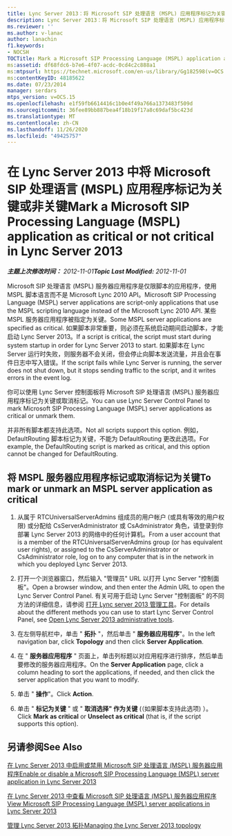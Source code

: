 ```yaml
---
title: Lync Server 2013：将 Microsoft SIP 处理语言 (MSPL) 应用程序标记为关键或非关键
description: Lync Server 2013：将 Microsoft SIP 处理语言 (MSPL) 应用程序标记为关键或非关键。
ms.reviewer: ''
ms.author: v-lanac
author: lanachin
f1.keywords:
- NOCSH
TOCTitle: Mark a Microsoft SIP Processing Language (MSPL) application as critical or not critical
ms:assetid: df68fdc6-b7e6-4f07-acdc-0cd4c2c888a1
ms:mtpsurl: https://technet.microsoft.com/en-us/library/Gg182598(v=OCS.15)
ms:contentKeyID: 48185622
ms.date: 07/23/2014
manager: serdars
mtps_version: v=OCS.15
ms.openlocfilehash: e1f59fb6614416c1b0e4f49a766a1373483f509d
ms.sourcegitcommit: 36fee89bb887bea4f18b19f17a8c69daf5bc423d
ms.translationtype: MT
ms.contentlocale: zh-CN
ms.lasthandoff: 11/26/2020
ms.locfileid: "49425757"
---
```

# <a name="mark-a-microsoft-sip-processing-language-mspl-application-as-critical-or-not-critical-in-lync-server-2013"></a><span data-ttu-id="8c666-103">在 Lync Server 2013 中将 Microsoft SIP 处理语言 (MSPL) 应用程序标记为关键或非关键</span><span class="sxs-lookup"><span data-stu-id="8c666-103">Mark a Microsoft SIP Processing Language (MSPL) application as critical or not critical in Lync Server 2013</span></span>

<div data-xmlns="http://www.w3.org/1999/xhtml">

<div class="topic" data-xmlns="http://www.w3.org/1999/xhtml" data-msxsl="urn:schemas-microsoft-com:xslt" data-cs="https://msdn.microsoft.com/">

<div data-asp="https://msdn2.microsoft.com/asp">



</div>

<div id="mainSection">

<div id="mainBody"><span data-ttu-id="8c666-104">

<span> </span></span><span class="sxs-lookup"><span data-stu-id="8c666-104">

<span> </span></span></span>

<span data-ttu-id="8c666-105">_**主题上次修改时间：** 2012-11-01_</span><span class="sxs-lookup"><span data-stu-id="8c666-105">_**Topic Last Modified:** 2012-11-01_</span></span>

<span data-ttu-id="8c666-106">Microsoft SIP 处理语言 (MSPL) 服务器应用程序是仅限脚本的应用程序，使用 MSPL 脚本语言而不是 Microsoft Lync 2010 API。</span><span class="sxs-lookup"><span data-stu-id="8c666-106">Microsoft SIP Processing Language (MSPL) server applications are script-only applications that use the MSPL scripting language instead of the Microsoft Lync 2010 API.</span></span> <span data-ttu-id="8c666-107">某些 MSPL 服务器应用程序被指定为关键。</span><span class="sxs-lookup"><span data-stu-id="8c666-107">Some MSPL server applications are specified as critical.</span></span> <span data-ttu-id="8c666-108">如果脚本非常重要，则必须在系统启动期间启动脚本，才能启动 Lync Server 2013。</span><span class="sxs-lookup"><span data-stu-id="8c666-108">If a script is critical, the script must start during system startup in order for Lync Server 2013 to start.</span></span> <span data-ttu-id="8c666-109">如果脚本在 Lync Server 运行时失败，则服务器不会关闭，但会停止向脚本发送流量，并且会在事件日志中写入错误。</span><span class="sxs-lookup"><span data-stu-id="8c666-109">If the script fails while Lync Server is running, the server does not shut down, but it stops sending traffic to the script, and it writes errors in the event log.</span></span>

<span data-ttu-id="8c666-110">你可以使用 Lync Server 控制面板将 Microsoft SIP 处理语言 (MSPL) 服务器应用程序标记为关键或取消标记。</span><span class="sxs-lookup"><span data-stu-id="8c666-110">You can use Lync Server Control Panel to mark Microsoft SIP Processing Language (MSPL) server applications as critical or unmark them.</span></span>

<span data-ttu-id="8c666-111">并非所有脚本都支持此选项。</span><span class="sxs-lookup"><span data-stu-id="8c666-111">Not all scripts support this option.</span></span> <span data-ttu-id="8c666-112">例如，DefaultRouting 脚本标记为关键，不能为 DefaultRouting 更改此选项。</span><span class="sxs-lookup"><span data-stu-id="8c666-112">For example, the DefaultRouting script is marked as critical, and this option cannot be changed for DefaultRouting.</span></span>

<div>

## <a name="to-mark-or-unmark-an-mspl-server-application-as-critical"></a><span data-ttu-id="8c666-113">将 MSPL 服务器应用程序标记或取消标记为关键</span><span class="sxs-lookup"><span data-stu-id="8c666-113">To mark or unmark an MSPL server application as critical</span></span>

1.  <span data-ttu-id="8c666-114">从属于 RTCUniversalServerAdmins 组成员的用户帐户 (或具有等效的用户权限) 或分配给 CsServerAdministrator 或 CsAdministrator 角色，请登录到你部署 Lync Server 2013 的网络中的任何计算机。</span><span class="sxs-lookup"><span data-stu-id="8c666-114">From a user account that is a member of the RTCUniversalServerAdmins group (or has equivalent user rights), or assigned to the CsServerAdministrator or CsAdministrator role, log on to any computer that is in the network in which you deployed Lync Server 2013.</span></span>

2.  <span data-ttu-id="8c666-115">打开一个浏览器窗口，然后输入 "管理员" URL 以打开 Lync Server "控制面板"。</span><span class="sxs-lookup"><span data-stu-id="8c666-115">Open a browser window, and then enter the Admin URL to open the Lync Server Control Panel.</span></span> <span data-ttu-id="8c666-116">有关可用于启动 Lync Server "控制面板" 的不同方法的详细信息，请参阅 [打开 Lync server 2013 管理工具](lync-server-2013-open-lync-server-administrative-tools.md)。</span><span class="sxs-lookup"><span data-stu-id="8c666-116">For details about the different methods you can use to start Lync Server Control Panel, see [Open Lync Server 2013 administrative tools](lync-server-2013-open-lync-server-administrative-tools.md).</span></span>

3.  <span data-ttu-id="8c666-117">在左侧导航栏中，单击 " **拓扑** "，然后单击 " **服务器应用程序**"。</span><span class="sxs-lookup"><span data-stu-id="8c666-117">In the left navigation bar, click **Topology** and then click **Server Application**.</span></span>

4.  <span data-ttu-id="8c666-118">在 " **服务器应用程序** " 页面上，单击列标题以对应用程序进行排序，然后单击要修改的服务器应用程序。</span><span class="sxs-lookup"><span data-stu-id="8c666-118">On the **Server Application** page, click a column heading to sort the applications, if needed, and then click the server application that you want to modify.</span></span>

5.  <span data-ttu-id="8c666-119">单击 " **操作**"。</span><span class="sxs-lookup"><span data-stu-id="8c666-119">Click **Action**.</span></span>

6.  <span data-ttu-id="8c666-120">单击 " **标记为关键** " 或 " **取消选择" 作为关键** (（如果脚本支持此选项) ）。</span><span class="sxs-lookup"><span data-stu-id="8c666-120">Click **Mark as critical** or **Unselect as critical** (that is, if the script supports this option).</span></span>

</div>

<div>

## <a name="see-also"></a><span data-ttu-id="8c666-121">另请参阅</span><span class="sxs-lookup"><span data-stu-id="8c666-121">See Also</span></span>


[<span data-ttu-id="8c666-122">在 Lync Server 2013 中启用或禁用 Microsoft SIP 处理语言 (MSPL) 服务器应用程序</span><span class="sxs-lookup"><span data-stu-id="8c666-122">Enable or disable a Microsoft SIP Processing Language (MSPL) server application in Lync Server 2013</span></span>](lync-server-2013-enable-or-disable-a-microsoft-sip-processing-language-mspl-server-application.md)  


[<span data-ttu-id="8c666-123">在 Lync Server 2013 中查看 Microsoft SIP 处理语言 (MSPL) 服务器应用程序</span><span class="sxs-lookup"><span data-stu-id="8c666-123">View Microsoft SIP Processing Language (MSPL) server applications in Lync Server 2013</span></span>](lync-server-2013-view-microsoft-sip-processing-language-mspl-server-applications.md)  


[<span data-ttu-id="8c666-124">管理 Lync Server 2013 拓扑</span><span class="sxs-lookup"><span data-stu-id="8c666-124">Managing the Lync Server 2013 topology</span></span>](lync-server-2013-managing-the-lync-server-topology.md)  
  

<span data-ttu-id="8c666-125"></div>

</div>

<span> </span>

</div>

</div>

</span><span class="sxs-lookup"><span data-stu-id="8c666-125"></div>

</div>

<span> </span>

</div>

</div>

</span></span></div>

